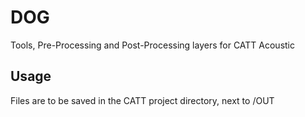 # DOG
Tools, Pre-Processing and Post-Processing layers for CATT Acoustic

## Usage
Files are to be saved in the CATT project directory, next to /OUT 
